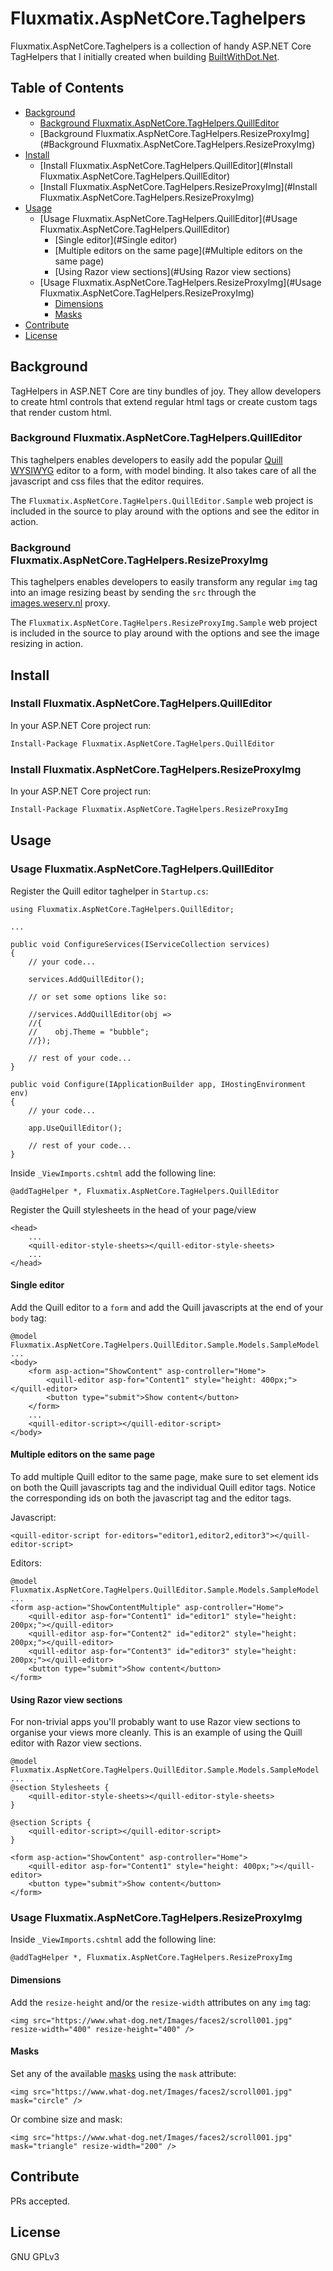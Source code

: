# Fluxmatix.AspNetCore.Taghelpers 

Fluxmatix.AspNetCore.Taghelpers is a collection of handy ASP.NET Core TagHelpers that I initially created when building [BuiltWithDot.Net](https://builtwithdot.net).



## Table of Contents

- [Background](#background)
  - [Background Fluxmatix.AspNetCore.TagHelpers.QuillEditor](#background-fluxmatixaspnetcoretaghelpersquilleditor) 
  - [Background Fluxmatix.AspNetCore.TagHelpers.ResizeProxyImg](#Background Fluxmatix.AspNetCore.TagHelpers.ResizeProxyImg) 
- [Install](#install)
  - [Install Fluxmatix.AspNetCore.TagHelpers.QuillEditor](#Install Fluxmatix.AspNetCore.TagHelpers.QuillEditor)
  - [Install Fluxmatix.AspNetCore.TagHelpers.ResizeProxyImg](#Install Fluxmatix.AspNetCore.TagHelpers.ResizeProxyImg)
- [Usage](#usage)
  - [Usage Fluxmatix.AspNetCore.TagHelpers.QuillEditor](#Usage Fluxmatix.AspNetCore.TagHelpers.QuillEditor)
    - [Single editor](#Single editor)
    - [Multiple editors on the same page](#Multiple editors on the same page)
    - [Using Razor view sections](#Using Razor view sections)
  - [Usage Fluxmatix.AspNetCore.TagHelpers.ResizeProxyImg](#Usage Fluxmatix.AspNetCore.TagHelpers.ResizeProxyImg)
    - [Dimensions](#Dimensions)
    - [Masks](#Masks)
- [Contribute](#contribute)
- [License](#license)



## Background

TagHelpers in ASP.NET Core are tiny bundles of joy. They allow developers to create html controls that extend regular html tags or create custom tags that render custom html.

### Background Fluxmatix.AspNetCore.TagHelpers.QuillEditor

This taghelpers enables developers to easily add the popular [Quill WYSIWYG](https://quilljs.com/) editor to a form, with model binding. It also takes care of all the javascript and css files that the editor requires.

The `Fluxmatix.AspNetCore.TagHelpers.QuillEditor.Sample` web project is included in the source to play around with the options and see the editor in action.

### Background Fluxmatix.AspNetCore.TagHelpers.ResizeProxyImg

This taghelpers enables developers to easily transform any regular `img` tag into an image resizing beast by sending the `src` through the [images.weserv.nl](https://images.weserv.nl/) proxy.

The `Fluxmatix.AspNetCore.TagHelpers.ResizeProxyImg.Sample` web project is included in the source to play around with the options and see the image resizing in action.

## Install

### Install Fluxmatix.AspNetCore.TagHelpers.QuillEditor

In your ASP.NET Core project run:

```bash
Install-Package Fluxmatix.AspNetCore.TagHelpers.QuillEditor	
```

### Install Fluxmatix.AspNetCore.TagHelpers.ResizeProxyImg

In your ASP.NET Core project run:

```bash
Install-Package Fluxmatix.AspNetCore.TagHelpers.ResizeProxyImg
```

## Usage

### Usage Fluxmatix.AspNetCore.TagHelpers.QuillEditor

Register the Quill editor taghelper in `Startup.cs`:

```
using Fluxmatix.AspNetCore.TagHelpers.QuillEditor;

...

public void ConfigureServices(IServiceCollection services)
{
	// your code...

    services.AddQuillEditor();

    // or set some options like so:

    //services.AddQuillEditor(obj =>
    //{
    //    obj.Theme = "bubble";
    //});
    
    // rest of your code...
}

public void Configure(IApplicationBuilder app, IHostingEnvironment env)
{
    // your code...

    app.UseQuillEditor();
    
    // rest of your code...
}
```

Inside `_ViewImports.cshtml` add the following line:

```
@addTagHelper *, Fluxmatix.AspNetCore.TagHelpers.QuillEditor
```

Register the Quill stylesheets in the head of your page/view

```
<head>
	...
	<quill-editor-style-sheets></quill-editor-style-sheets>
	...
</head>
```

#### Single editor

Add the Quill editor to a `form` and add the Quill javascripts at the end of your `body` tag:

```
@model Fluxmatix.AspNetCore.TagHelpers.QuillEditor.Sample.Models.SampleModel
...
<body>
	<form asp-action="ShowContent" asp-controller="Home">
        <quill-editor asp-for="Content1" style="height: 400px;"></quill-editor>
        <button type="submit">Show content</button>
	</form>
	...
	<quill-editor-script></quill-editor-script>
</body>
```

#### Multiple editors on the same page

To add multiple Quill editor to the same page, make sure to set element ids on both the Quill javascripts tag and the individual Quill editor tags. Notice the corresponding ids on both the javascript tag and the editor tags.

Javascript:

```
<quill-editor-script for-editors="editor1,editor2,editor3"></quill-editor-script>
```

Editors:

```
@model Fluxmatix.AspNetCore.TagHelpers.QuillEditor.Sample.Models.SampleModel
...
<form asp-action="ShowContentMultiple" asp-controller="Home">
    <quill-editor asp-for="Content1" id="editor1" style="height: 200px;"></quill-editor>
    <quill-editor asp-for="Content2" id="editor2" style="height: 200px;"></quill-editor>
    <quill-editor asp-for="Content3" id="editor3" style="height: 200px;"></quill-editor>
    <button type="submit">Show content</button>
</form>
```

#### Using Razor view sections

For non-trivial apps you'll probably want to use Razor view sections to organise your views more cleanly. This is an example of using the Quill editor with Razor view sections.

```
@model Fluxmatix.AspNetCore.TagHelpers.QuillEditor.Sample.Models.SampleModel
...
@section Stylesheets {
    <quill-editor-style-sheets></quill-editor-style-sheets>
}

@section Scripts {
    <quill-editor-script></quill-editor-script>
}

<form asp-action="ShowContent" asp-controller="Home">
    <quill-editor asp-for="Content1" style="height: 400px;"></quill-editor>
    <button type="submit">Show content</button>
</form>
```

### Usage Fluxmatix.AspNetCore.TagHelpers.ResizeProxyImg

Inside `_ViewImports.cshtml` add the following line:

```
@addTagHelper *, Fluxmatix.AspNetCore.TagHelpers.ResizeProxyImg
```

#### Dimensions

Add the `resize-height` and/or the `resize-width` attributes on any `img` tag:

```
<img src="https://www.what-dog.net/Images/faces2/scroll001.jpg" resize-width="400" resize-height="400" />
```

#### Masks

Set any of the available [masks](https://images.weserv.nl/#mask) using the `mask` attribute:

```
<img src="https://www.what-dog.net/Images/faces2/scroll001.jpg" mask="circle" />
```

Or combine size and mask:

```
<img src="https://www.what-dog.net/Images/faces2/scroll001.jpg" mask="triangle" resize-width="200" />
```

## Contribute

PRs accepted.

## License

GNU GPLv3